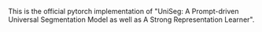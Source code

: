 This is the official pytorch implementation of "UniSeg: A Prompt-driven Universal Segmentation Model as well as A Strong Representation Learner".

